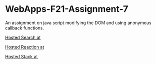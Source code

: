 # WebApps-F21-Assignment-7
An assignment on java script modifying the DOM and using anonymous callback functions.

[Hosted Search at](https://44-563-webapps-f21.github.io/webapps-f21-assignment-7-poojaVankineni/search.html)

[Hosted Reaction at](https://44-563-webapps-f21.github.io/webapps-f21-assignment-7-poojaVankineni/reaction.html)

[Hosted Stack at](https://44-563-webapps-f21.github.io/webapps-f21-assignment-7-poojaVankineni/stack.html)
